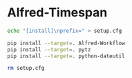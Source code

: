 # Alfred-Timespan

```bash
echo "[install]\nprefix=" > setup.cfg

pip install --target=. Alfred-Workflow
pip install --target=. pytz
pip install --target=. python-dateutil

rm setup.cfg
```
